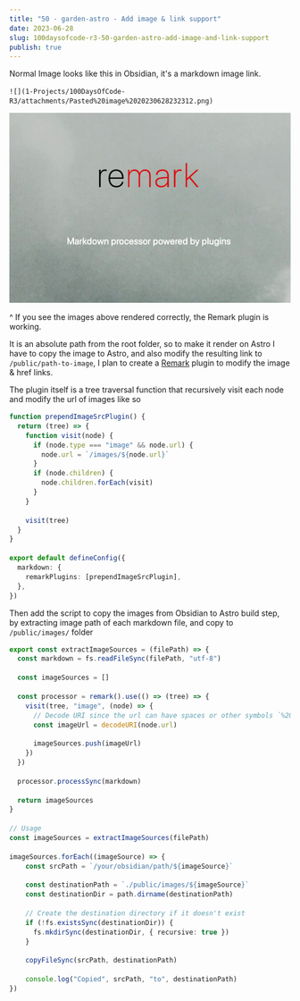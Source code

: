 ```yaml
---
title: "50 - garden-astro - Add image & link support"
date: 2023-06-28
slug: 100daysofcode-r3-50-garden-astro-add-image-and-link-support
publish: true
---
```


Normal Image looks like this in Obsidian, it's a markdown image link.

`![](1-Projects/100DaysOfCode-R3/attachments/Pasted%20image%2020230628232312.png)`

![](1-Projects/100DaysOfCode-R3/attachments/Pasted%20image%2020230628232312.png)

^ If you see the images above rendered correctly, the Remark plugin is working.

It is an absolute path from the root folder, so to make it render on Astro I have to copy the image to Astro, and also modify the resulting link to `/public/path-to-image`, I plan to create a [Remark](https://github.com/remarkjs/remark) plugin to modify the image & href links.

The plugin itself is a tree traversal function that recursively visit each node and modify the url of images like so

```typescript
function prependImageSrcPlugin() {
  return (tree) => {
    function visit(node) {
      if (node.type === "image" && node.url) {
        node.url = `/images/${node.url}`
      }
      if (node.children) {
        node.children.forEach(visit)
      }
    }

    visit(tree)
  }
}

export default defineConfig({
  markdown: {
    remarkPlugins: [prependImageSrcPlugin],
  },
})
```

Then add the script to copy the images from Obsidian to Astro build step, by extracting image path of each markdown file, and copy to `/public/images/` folder

```typescript
export const extractImageSources = (filePath) => {
  const markdown = fs.readFileSync(filePath, "utf-8")

  const imageSources = []

  const processor = remark().use(() => (tree) => {
    visit(tree, "image", (node) => {
      // Decode URI since the url can have spaces or other symbols `%20`
      const imageUrl = decodeURI(node.url)

      imageSources.push(imageUrl)
    })
  })

  processor.processSync(markdown)

  return imageSources
}

// Usage
const imageSources = extractImageSources(filePath)

imageSources.forEach((imageSource) => {
    const srcPath = `/your/obsidian/path/${imageSource}`
    
    const destinationPath = `./public/images/${imageSource}`
    const destinationDir = path.dirname(destinationPath)
    
    // Create the destination directory if it doesn't exist
    if (!fs.existsSync(destinationDir)) {
      fs.mkdirSync(destinationDir, { recursive: true })
    }
    
    copyFileSync(srcPath, destinationPath)
    
    console.log("Copied", srcPath, "to", destinationPath)
})
```